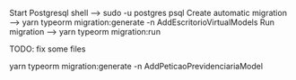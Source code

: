 Start Postgresql shell --> sudo -u postgres psql
Create automatic migration --> yarn typeorm migration:generate -n AddEscritorioVirtualModels
Run migration --> yarn typeorm migration:run


TODO: fix some files

yarn typeorm migration:generate -n AddPeticaoPrevidenciariaModel